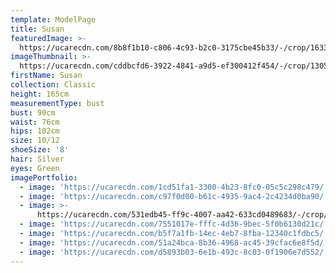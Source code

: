 ```yaml
---
template: ModelPage
title: Susan
featuredImage: >-
  https://ucarecdn.com/8b8f1b10-c806-4c93-b2c0-3175cbe45b33/-/crop/1633x1081/0,635/-/preview/
imageThumbnail: >-
  https://ucarecdn.com/cddbcfd6-3922-4841-a9d5-ef300412f454/-/crop/1305x1745/84,167/-/preview/
firstName: Susan
collection: Classic
height: 165cm
measurementType: bust
bust: 90cm
waist: 76cm
hips: 102cm
size: 10/12
shoeSize: '8'
hair: Silver
eyes: Green
imagePortfolio:
  - image: 'https://ucarecdn.com/1cd51fa1-3300-4b23-8fc0-05c5c298c479/'
  - image: 'https://ucarecdn.com/c97f0d00-b61c-4935-9ac4-2c4234d0ba90/'
  - image: >-
      https://ucarecdn.com/531edb45-ff9c-4007-aa42-633cd0489683/-/crop/1612x2254/21,0/-/preview/
  - image: 'https://ucarecdn.com/7551017e-fffc-4d36-9bec-5f0b6130d21c/'
  - image: 'https://ucarecdn.com/b5f7a1fb-14ec-4eb7-8fba-12340c1fdbc5/'
  - image: 'https://ucarecdn.com/51a24bca-8b36-4968-ac45-39cfac6e8f5d/'
  - image: 'https://ucarecdn.com/d5893b03-6e1b-493c-8c03-0f1906e7d552/'
---
```


